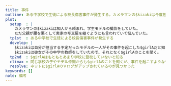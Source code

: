 ```yaml
---
title: 事件
outline: ある中学校で生徒による校長傷害事件が発生する。カメラマンの$kizakiは今度担当する予定の読者モデルがその「少女Ａ」と知り、事情を調査する
plot:
  setup  : |
    カメラマンの$kizakiは知人から頼まれ、学生モデルの撮影をしていた。
    ただ父親が腰を悪くして実家の写真屋を継ぐようにも言われていて悩んでいた。
  tp1st  : ある中学校で生徒による校長傷害事件が発生する
  develop: |
    $kizakiは自分が担当する予定だったモデルの一人がその事件を起こした$girlAだと知る。
    $kizakiは彼女がその中学の教師をしていたので、それとなく$girlAのことを聞く。
  tp2nd  : $girlAはもともとあまり学校に登校していないと知る
  climax : 同じ学校の子やモデル仲間からも$girlAのことを聞くが、事件を起こすような子には思えず、まして校長を刺すような動機も見つけられない
  resolve: ネットに$girlAのＶログがアップされているのが見つかった
keywords: []
note: 備考
---
```


